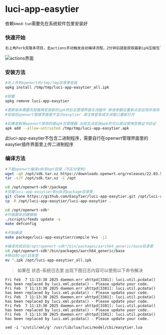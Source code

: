 # luci-app-easytier

依赖`kmod-tun`需要先在系统软件包里安装好
### 快速开始
```bash
右上角Fork克隆本项目，去actions手动触发自动编译流程，2分钟后就能获取最新ipk压缩包`luci-app-easytier.zip`解压上传到Openwrt软路由安装即可

```
![actions界面](https://github.com/user-attachments/assets/7e5e843b-eb01-48f1-81ab-226a1418ca0f)
### 安装方法
```bash
#先上传到openwrt的/tmp/tmp目录里安装
opkg install /tmp/tmp/luci-app-easytier_all.ipk

#卸载
opkg remove luci-app-easytier

#更新版本需要先卸载再安装新的ipk然后去管理界面关闭插件 修改参数后重新点击应用并保存
#安装后openwrt管理界面里不显示easytier 请注销登录或关闭窗口重新打开  
```

```bash
#如果是新版openwrt使用的是apk包管理器 出现无法安装apk的可以尝试使用忽略证书验证
apk add --allow-untrusted /tmp/tmp/luci-app-easytier.apk
```

此luci-app-easytier不包含二进制程序，需要自行在openwrt管理界面里的easytier插件界面里上传二进制程序

### 编译方法
```bash
#下载openwrt编译sdk到opt目录（不区分架构）
wget -qO /opt/sdk.tar.xz https://downloads.openwrt.org/releases/22.03.5/targets/rockchip/armv8/openwrt-sdk-22.03.5-rockchip-armv8_gcc-11.2.0_musl.Linux-x86_64.tar.xz
tar -xJf /opt/sdk.tar.xz -C /opt

cd /opt/openwrt-sdk*/package
#克隆luci-app-easytier到sdk的package目录里
git clone https://github.com/EasyTier/luci-app-easytier.git /opt/luci-app-easytier
cp -R /opt/luci-app-easytier/luci-app-easytier .

cd /opt/openwrt-sdk*
#升级脚本创建模板
./scripts/feeds update -a
make defconfig

#开始编译
make package/luci-app-easytier/compile V=s -j1

#编译完成后在/opt/openwrt-sdk*/bin/packages/aarch64_generic/base目录里
cd /opt/openwrt-sdk*/bin/packages/aarch64_generic/base
#移动到/opt目录里
mv *.ipk /opt/luci-app-easytier_all.ipk
```

> 如果在 状态-系统日志里 出现下图日志内容可以使用以下命令解决

```
Fri Feb  7 11:13:30 2025 daemon.err uhttpd[3381]: luci.util.pcdata() has been replaced by luci.xml.pcdata() - Please update your code.
Fri Feb  7 11:13:30 2025 daemon.err uhttpd[3381]: luci.util.pcdata() has been replaced by luci.xml.pcdata() - Please update your code.
Fri Feb  7 11:13:30 2025 daemon.err uhttpd[3381]: luci.util.pcdata() has been replaced by luci.xml.pcdata() - Please update your code.
Fri Feb  7 11:13:30 2025 daemon.err uhttpd[3381]: luci.util.pcdata() has been replaced by luci.xml.pcdata() - Please update your code.
Fri Feb  7 11:13:30 2025 daemon.err uhttpd[3381]: luci.util.pcdata() has been replaced by luci.xml.pcdata() - Please update your code.
```

```
sed -i 's/util/xml/g' /usr/lib/lua/luci/model/cbi/easytier.lua
```
